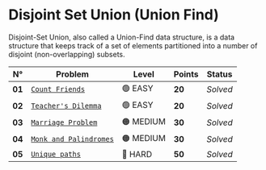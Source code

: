 # Disjoint Set Union (Union Find)

Disjoint-Set Union, also called a Union-Find data structure, is a data structure that keeps track of a set of elements partitioned into a number of disjoint (non-overlapping) subsets.

| N°     | Problem                                                    | Level     | Points | Status   |
| ------ | ---------------------------------------------------------- | --------- | ------ | -------- |
| **01** | [`Count Friends`](./Count-Friends/README.md)               | 🟢 EASY   | **20** | _Solved_ |
| **02** | [`Teacher's Dilemma`](./Teacher's-Dilemma/README.md)       | 🟢 EASY   | **20** | _Solved_ |
| **03** | [`Marriage Problem`](./Marriage-Problem/README.md)         | 🟠 MEDIUM | **30** | _Solved_ |
| **04** | [`Monk and Palindromes`](./Monk-and-Palindromes/README.md) | 🟠 MEDIUM | **30** | _Solved_ |
| **05** | [`Unique paths`](./Unique-Paths/README.md)                 | 🔴 HARD   | **50** | _Solved_ |
